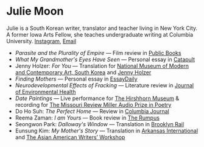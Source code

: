# Julie Moon

Julie is a South Korean writer, translator and teacher living in New York City. A former Iowa Arts Fellow, she teaches undergraduate writing at Columbia University. [Instagram](https://www.instagram.com/jhmoon612/), [Email](mailto:hellonow@juliemoon.info)

- _Parasite and the Plurality of Empire_ — Film review in [Public Books](https://www.publicbooks.org/parasite-and-the-plurality-of-empire/)
- _What My Grandmother's Eyes Have Seen_ — Personal essay in [Catapult](https://catapult.co/stories/essay-grandmothers-eyes-korean-history-family-legacy-julie-moon)
- Jenny Holzer: _For You_ — Translation for [National Museum of Modern and Contemporary Art, South Korea](https://www.mmca.go.kr/eng/exhibitions/exhibitionsDetail.do?exhId=201911140001205) and [Jenny Holzer](https://projects.jennyholzer.com)
- _Finding Mothers_ — Personal essay in [EssayDaily](https://www.essaydaily.org/2019/01/julie-moon-finding-mothers.html)
- _Neurodevelopmental Effects of Fracking_ — Literature review in [Journal of Environmental Health](https://www.degruyter.com/view/journals/reveh/33/1/article-p3.xml)
- _Date Paintings_ — Live performance for [The Hirshhorn Museum](https://hirshhorn.si.edu/event/sound-scene-xi-mapping-memory/2018-07-07/) & recording for [The Missouri Review Miller Audio Prize in Poetry](https://www.missourireview.com/2018-miller-audio-prize-winner-in-poetry-date-paintings-by-julie-moon/)
- Do Ho Suh: _The Perfect Home_ — Review in [Columbia Journal](http://columbiajournal.org/do-ho-suh-building-a-new-definition-of-home/)
- Reema Zaman: _I am Yours_ — Book review in [The Rumpus](https://therumpus.net/2019/03/i-am-yours-by-reema-zaman/)
- Seongwon Park: _Dalloway's Window_ — Translation in [Brooklyn Rail](https://brooklynrail.org/2019/06/fiction/Dalloways-Window)
- Eunsung Kim: _My Mother's Story_ — Translation in [Arkansas International](https://www.arkint.org/eun-sung-kim) and [The Asian American Writers’ Workshop](https://aaww.org/my-mothers-story/)
